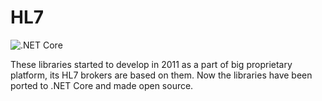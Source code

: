 # HL7

![.NET Core](https://github.com/iberisoft/HL7/workflows/.NET%20Core/badge.svg)

These libraries started to develop in 2011 as a part of big proprietary platform, its HL7 brokers are based on them.
Now the libraries have been ported to .NET Core and made open source.
